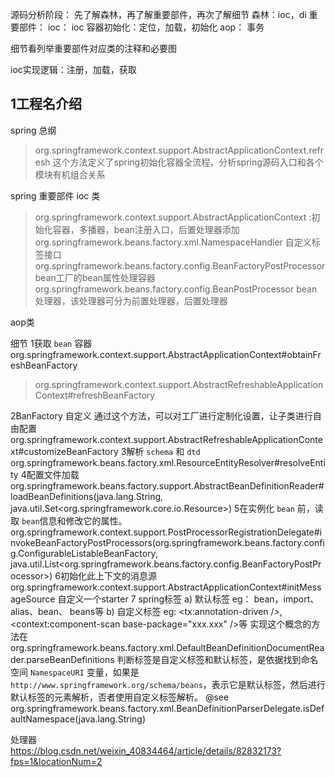 源码分析阶段：
先了解森林，再了解重要部件，再次了解细节
森林：ioc，di
重要部件：
ioc：
  ioc 容器初始化：定位，加载，初始化
aop：
事务

细节看列举重要部件对应类的注释和必要图

ioc实现逻辑：注册，加载，获取
## 1工程名介绍

spring 总纲
>org.springframework.context.support.AbstractApplicationContext.refresh
这个方法定义了spring初始化容器全流程，分析spring源码入口和各个模块有机组合关系

spring 重要部件
ioc 类
>org.springframework.context.support.AbstractApplicationContext :初始化容器，多播器，bean注册入口，后置处理器添加
>org.springframework.beans.factory.xml.NamespaceHandler 自定义标签接口
>org.springframework.beans.factory.config.BeanFactoryPostProcessor bean工厂的bean属性处理容器
>org.springframework.beans.factory.config.BeanPostProcessor bean处理器，该处理器可分为前置处理器，后置处理器

aop类

细节
1获取 `bean` 容器
org.springframework.context.support.AbstractApplicationContext#obtainFreshBeanFactory
 >org.springframework.context.support.AbstractRefreshableApplicationContext#refreshBeanFactory

2BanFactory 自定义
通过这个方法，可以对工厂进行定制化设置，让子类进行自由配置
org.springframework.context.support.AbstractRefreshableApplicationContext#customizeBeanFactory
3解析 `schema` 和 `dtd`
org.springframework.beans.factory.xml.ResourceEntityResolver#resolveEntity
4配置文件加载
org.springframework.beans.factory.support.AbstractBeanDefinitionReader#loadBeanDefinitions(java.lang.String, java.util.Set<org.springframework.core.io.Resource>)
5在实例化 `bean` 前，读取 `bean`信息和修改它的属性。
org.springframework.context.support.PostProcessorRegistrationDelegate#invokeBeanFactoryPostProcessors(org.springframework.beans.factory.config.ConfigurableListableBeanFactory, java.util.List<org.springframework.beans.factory.config.BeanFactoryPostProcessor>)
6初始化此上下文的消息源
org.springframework.context.support.AbstractApplicationContext#initMessageSource
自定义一个starter
7 spring标签
  a) 默认标签
    eg： bean，import、alias、bean、 beans等
  b) 自定义标签
    eg: <tx:annotation-driven />,<context:component-scan base-package="xxx.xxx" />等
    实现这个概念的方法在org.springframework.beans.factory.xml.DefaultBeanDefinitionDocumentReader.parseBeanDefinitions
  判断标签是自定义标签和默认标签，是依据找到命名空间 `NamespaceURI` 变量，如果是`http://www.springframework.org/schema/beans`，表示它是默认标签，然后进行默认标签的元素解析，否者使用自定义标签解析。
    @see org.springframework.beans.factory.xml.BeanDefinitionParserDelegate.isDefaultNamespace(java.lang.String)

处理器    
https://blog.csdn.net/weixin_40834464/article/details/82832173?fps=1&locationNum=2
    
    